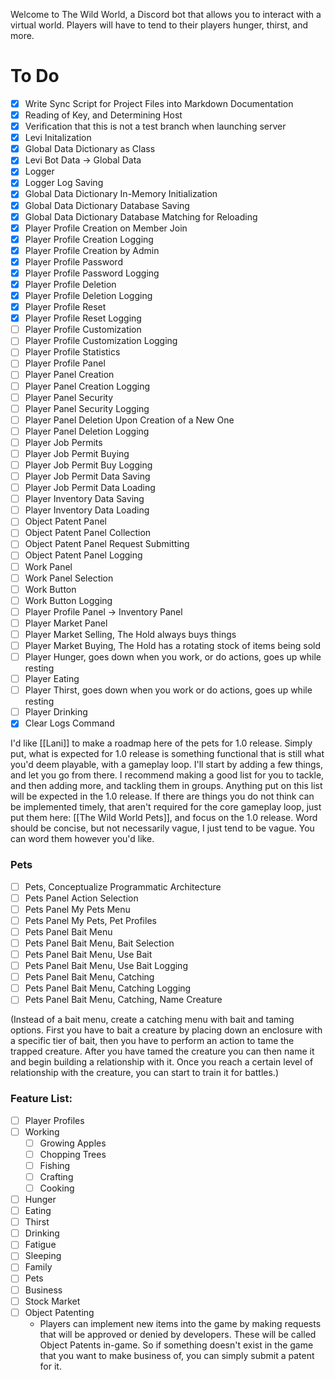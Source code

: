 Welcome to The Wild World, a Discord bot that allows you to interact with a virtual world. Players will have to tend to their players hunger, thirst, and more.

# To Do
- [x] Write Sync Script for Project Files into Markdown Documentation
- [x] Reading of Key, and Determining Host
- [x] Verification that this is not a test branch when launching server
- [x] Levi Initalization
- [x] Global Data Dictionary as Class
- [x] Levi Bot Data -> Global Data
- [x] Logger
- [x] Logger Log Saving
- [x] Global Data Dictionary In-Memory Initialization
- [x] Global Data Dictionary Database Saving
- [x] Global Data Dictionary Database Matching for Reloading
- [x] Player Profile Creation on Member Join
- [x] Player Profile Creation Logging
- [x] Player Profile Creation by Admin
- [x] Player Profile Password
- [x] Player Profile Password Logging
- [x] Player Profile Deletion
- [x] Player Profile Deletion Logging
- [x] Player Profile Reset
- [x] Player Profile Reset Logging
- [ ] Player Profile Customization
- [ ] Player Profile Customization Logging
- [ ] Player Profile Statistics
- [ ] Player Profile Panel
- [ ] Player Panel Creation
- [ ] Player Panel Creation Logging
- [ ] Player Panel Security
- [ ] Player Panel Security Logging
- [ ] Player Panel Deletion Upon Creation of a New One
- [ ] Player Panel Deletion Logging
- [ ] Player Job Permits
- [ ] Player Job Permit Buying
- [ ] Player Job Permit Buy Logging
- [ ] Player Job Permit Data Saving
- [ ] Player Job Permit Data Loading
- [ ] Player Inventory Data Saving
- [ ] Player Inventory Data Loading
- [ ] Object Patent Panel
- [ ] Object Patent Panel Collection
- [ ] Object Patent Panel Request Submitting
- [ ] Object Patent Panel Logging
- [ ] Work Panel
- [ ] Work Panel Selection
- [ ] Work Button
- [ ] Work Button Logging
- [ ] Player Profile Panel -> Inventory Panel
- [ ] Player Market Panel
- [ ] Player Market Selling, The Hold always buys things
- [ ] Player Market Buying, The Hold has a rotating stock of items being sold
- [ ] Player Hunger, goes down when you work, or do actions, goes up while resting
- [ ] Player Eating
- [ ] Player Thirst, goes down when you work or do actions, goes up while resting
- [ ] Player Drinking
- [x] Clear Logs Command

I'd like [[Lani]] to make a roadmap here of the pets for 1.0 release. Simply put, what is expected for 1.0 release is something functional that is still what you'd deem playable, with a gameplay loop. I'll start by adding a few things, and let you go from there. I recommend making a good list for you to tackle, and then adding more, and tackling them in groups. Anything put on this list will be expected in the 1.0 release. If there are things you do not think can be implemented timely, that aren't required for the core gameplay loop, just put them here: [[The Wild World Pets]], and focus on the 1.0 release. Word should be concise, but not necessarily vague, I just tend to be vague. You can word them however you'd like.

### Pets
- [ ] Pets, Conceptualize Programmatic Architecture
- [ ] Pets Panel Action Selection
- [ ] Pets Panel My Pets Menu
- [ ] Pets Panel My Pets, Pet Profiles
- [ ] Pets Panel Bait Menu
- [ ] Pets Panel Bait Menu, Bait Selection
- [ ] Pets Panel Bait Menu, Use Bait
- [ ] Pets Panel Bait Menu, Use Bait Logging
- [ ] Pets Panel Bait Menu, Catching
- [ ] Pets Panel Bait Menu, Catching Logging
- [ ] Pets Panel Bait Menu, Catching, Name Creature

(Instead of a bait menu, create a catching menu with bait and taming options. First you have to bait a creature by placing down an enclosure with a specific tier of bait, then you have to perform an action to tame the trapped creature. After you have tamed the creature you can then name it and begin building a relationship with it. Once you reach a certain level of relationship with the creature, you can start to train it for battles.)

### Feature List:
- [ ] Player Profiles
- [ ] Working
	- [ ] Growing Apples
	- [ ] Chopping Trees
	- [ ] Fishing
	- [ ] Crafting
	- [ ] Cooking
- [ ] Hunger
- [ ] Eating
- [ ] Thirst
- [ ] Drinking
- [ ] Fatigue
- [ ] Sleeping
- [ ] Family
- [ ] Pets
- [ ] Business
- [ ] Stock Market
- [ ] Object Patenting
	- Players can implement new items into the game by making requests that will be approved or denied by developers. These will be called Object Patents in-game. So if something doesn't exist in the game that you want to make business of, you can simply submit a patent for it.